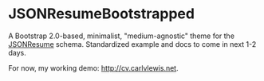 # JSONResumeBootstrapped
A Bootstrap 2.0-based, minimalist, "medium-agnostic" theme for the [JSONResume](http://jsonresume.org) schema. Standardized example and docs to come in next 1-2 days.

For now, my working demo: http://cv.carlvlewis.net.
